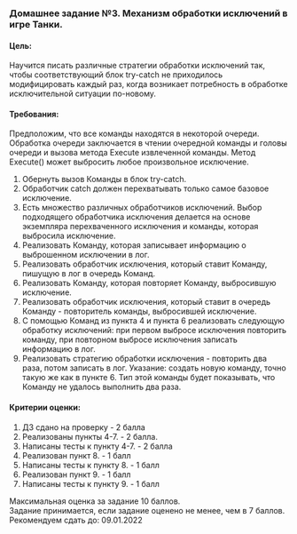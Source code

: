 ﻿### Домашнее задание №3. Механизм обработки исключений в игре Танки.

#### Цель:

Научится писать различные стратегии обработки исключений так, чтобы соответствующий блок try-catсh не приходилось
модифицировать каждый раз, когда возникает потребность в обработке исключительной ситуации по-новому.

#### Требования:

Предположим, что все команды находятся в некоторой очереди. Обработка очереди заключается в чтении очередной команды и
головы очереди и вызова метода Execute извлеченной команды. Метод Execute() может выбросить любое произвольное
исключение.

1. Обернуть вызов Команды в блок try-catch.
2. Обработчик catch должен перехватывать только самое базовое исключение.
3. Есть множество различных обработчиков исключений. Выбор подходящего обработчика исключения делается на основе
   экземпляра перехваченного исключения и команды, которая выбросила исключение.
4. Реализовать Команду, которая записывает информацию о выброшенном исключении в лог.
5. Реализовать обработчик исключения, который ставит Команду, пишущую в лог в очередь Команд.
6. Реализовать Команду, которая повторяет Команду, выбросившую исключение.
7. Реализовать обработчик исключения, который ставит в очередь Команду - повторитель команды, выбросившей исключение.
8. С помощью Команд из пункта 4 и пункта 6 реализовать следующую обработку исключений: при первом выбросе исключения
   повторить команду, при повторном выбросе исключения записать информацию в лог.
9. Реализовать стратегию обработки исключения - повторить два раза, потом записать в лог. Указание: создать новую
   команду, точно такую же как в пункте 6. Тип этой команды будет показывать, что Команду не удалось выполнить два раза.

#### Критерии оценки:

1. ДЗ сдано на проверку - 2 балла
2. Реализованы пункты 4-7. - 2 балла.
3. Написаны тесты к пункту 4-7. - 2 балла
4. Реализован пункт 8. - 1 балл
5. Написаны тесты к пункту 8. - 1 балл
6. Реализован пункт 9. - 1 балл
7. Написаны тесты к пункту 9. - 1 балл

Максимальная оценка за задание 10 баллов.    
Задание принимается, если задание оценено не менее, чем в 7 баллов.    
Рекомендуем сдать до: 09.01.2022
